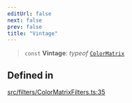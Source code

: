 ```yaml
---
editUrl: false
next: false
prev: false
title: "Vintage"
---
```


> `const` **Vintage**: *typeof* [`ColorMatrix`](/api/namespaces/filters/classes/colormatrix/)

## Defined in

[src/filters/ColorMatrixFilters.ts:35](https://github.com/fabricjs/fabric.js/blob/5c1240d8b4662e45868dd33f385f941de21c8e9c/src/filters/ColorMatrixFilters.ts#L35)
